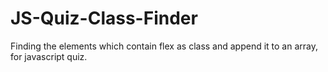 # JS-Quiz-Class-Finder
Finding the elements which contain flex as class and append it to an array, for javascript quiz.
